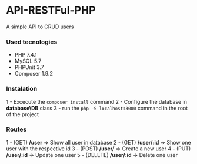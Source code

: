 # API-RESTFul-PHP
A simple API to CRUD users
### Used tecnologies
- PHP 7.4.1
- MySQL 5.7
- PHPUnit 3.7
- Composer 1.9.2

### Instalation
1 - Excecute the `composer install` command
2 - Configure the database in **database\DB** class
3 - run the `php -S localhost:3000` command in the root of the project

### Routes

1 - (GET) **/user** => Show all user in database
2 - (GET) **/user/:id** => Show one user with the respective id
3 - (POST) **/user/** => Create a new user
4 - (PUT) **/user/:id** => Update one user
5 - (DELETE) **/user/:id** -> Delete one user
